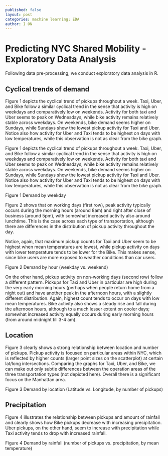 ```yaml
---
published: false
layout: post
categories: machine learning; EDA
author: I ON
---
```

# Predicting NYC Shared Mobility - Exploratory Data Analysis

Following data pre-processing, we conduct exploratory data analysis in R. 

## Cyclical trends of demand

Figure 1 depicts the cyclical trend of pickups throughout a week. Taxi, Uber, and Bike follow a similar cyclical trend in the sense that activity is high on weekdays and comparatively low on weekends. Activity for both taxi and Uber seems to peak on Wednesdays, while bike activity remains relatively stable across weekdays. On weekends, bike demand seems higher on Sundays, while Sundays show the lowest pickup activity for Taxi and Uber. Notice also how activity for Uber and Taxi tends to be highest on days with low temperatures, while this observation is not as clear from the bike graph.

Figure 1 depicts the cyclical trend of pickups throughout a week. Taxi, Uber, and Bike follow a similar cyclical trend in the sense that activity is high on weekdays and comparatively low on weekends. Activity for both taxi and Uber seems to peak on Wednesdays, while bike activity remains relatively stable across weekdays. On weekends, bike demand seems higher on Sundays, while Sundays show the lowest pickup activity for Taxi and Uber. Notice also how activity for Uber and Taxi tends to be highest on days with low temperatures, while this observation is not as clear from the bike graph.

 
Figure 1 Demand by weekday

Figure 2 shows that on working days (first row), peak activity typically occurs during the morning hours (around 8am) and right after close of business (around 5pm), with somewhat increased activity also around lunchtime. This is the case across each type of transportation, although there are differences in the distribution of pickup activity throughout the day. 

Notice, again, that maximum pickup counts for Taxi and Uber seem to be highest when mean temperatures are lowest, while pickup activity on days with lower temperature tends to be lower for the Bike. This makes sense, since bike users are more exposed to weather conditions than car users.


 
Figure 2 Demand by hour (weekday vs. weekend)

On the other hand, pickup activity on non-working days (second row) follow a different pattern. Pickups for Taxi and Uber in particular are high during the very early morning hours (perhaps when people return home from a night out) and have another peak in the afternoon hours, with a slightly different distribution. Again, highest count tends to occur on days with low mean temperatures. Bike activity also shows a steady rise and fall during the afternoon hours, although to a much lesser extent on cooler days; somewhat increased activity equally occurs during early morning hours (from around midnight till 3-4 am).


## Location

Figure 3 clearly shows a strong relationship between location and number of pickups. Pickup activity is focused on particular areas within NYC, which is reflected by higher counts (larger point sizes on the scatterplot) at certain lat/long intersections. Comparing the graphs for Taxi, Uber, and Bike, we can make out only subtle differences between the operation areas of the three transportation types (not depicted here). Overall there is a significant focus on the Manhattan area.

 
Figure 3 Demand by location (Latitude vs. Longitude, by number of pickups)

## Precipitation

Figure 4 illustrates the relationship between pickups and amount of rainfall and clearly shows how Bike pickups decrease with increasing precipitation. Uber pickups, on the other hand, seem to increase with precipitation while Taxi activity tends to drop with increased rainfall. 

 
Figure 4 Demand by rainfall (number of pickups vs. precipitation, by mean temperature)
